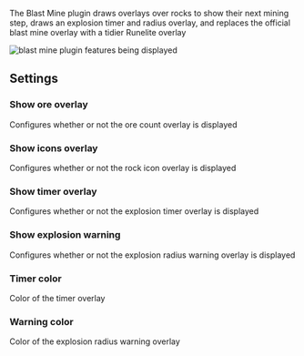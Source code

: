 The Blast Mine plugin draws overlays over rocks to show their next mining step, draws an explosion timer and radius overlay, and replaces the official blast mine overlay with a tidier Runelite overlay

![blast mine plugin features being displayed](https://raw.githubusercontent.com/runelite/wiki/master/img/Blast-Mine-overlay.png)

## Settings

### Show ore overlay

Configures whether or not the ore count overlay is displayed

### Show icons overlay

Configures whether or not the rock icon overlay is displayed

### Show timer overlay

Configures whether or not the explosion timer overlay is displayed

### Show explosion warning

Configures whether or not the explosion radius warning overlay is displayed

### Timer color

Color of the timer overlay

### Warning color

Color of the explosion radius warning overlay
